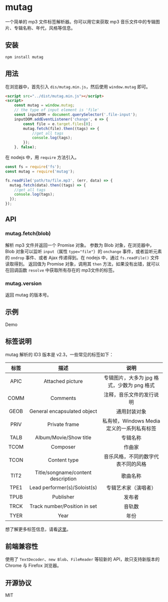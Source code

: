 # mutag
一个简单的 mp3 文件标签解析器。你可以用它来获取 mp3 音乐文件中的专辑图片、专辑名称、年代，风格等信息。

## 安装
```
npm install mutag
```

## 用法
在浏览器中，首先引入 `dis/mutag.min.js`，然后使用 `window.mutag` 即可。
```html
<script src="../dist/mutag.min.js"></script>
<script>
    const mutag = window.mutag;
    // the type of input element is 'file'
    const inputDOM = document.querySelector('.file-input');
    inputDOM.addEventListener('change', e => {
        const file = e.target.files[0];
        mutag.fetch(file).then((tags) => {
            //get all tags
            console.log(tags);
        });
    }, false);
```

在 nodejs 中，用 `require` 方法引入。
```javascript
const fs = require('fs');
const mutag = require('mutag');

fs.readFile('path/to/file.mp3', (err, data) => {
  mutag.fetch(data).then((tags) => {
    //get all tags
    console.log(tags);
  });
});
```

## API
### mutag.fetch(blob)
解析 mp3 文件并返回一个 Promise 对象。
参数为 Blob 对象，在浏览器中，Blob 对象可以监听 `input`（属性 `type="file"`）的 `onchange` 事件，或者监听元素的 `ondrop` 事件、或者 Ajax 传递得到。在 nodejs 中，通过 `fs.readFile()` 文件读取得到。
返回值为 Promise 对象，调用其 `then` 方法，如果没有出错，就可以在回调函数 `resolve` 中获取所有存在的 mp3文件的标签。

### mutag.version
返回 mutag 的版本号。

## 示例
Demo

## 标签说明
mutag 解析的 ID3 版本是 v2.3，一些常见的标签如下：

|标签|描述|说明|
|:----:|:----:|:----:|
|APIC|Attached picture|专辑图片，大多为 jpg 格式，少数为 png 格式|
|COMM|Comments|注释，音乐文件的发行说明|
|GEOB|General encapsulated object|通用封装对象|
|PRIV|Private frame|私有帧，Windows Media 定义的一系列私有标签|
|TALB|Album/Movie/Show title|专辑名称|
|TCOM|Composer|作曲家|
|TCON|Content type|音乐风格，不同的数字代表不同的风格|
|TIT2|Title/songname/content description|歌曲名称|
|TPE1|Lead performer(s)/Soloist(s)|专辑艺术家（演唱者）|
|TPUB|Publisher|发布者|
|TRCK|Track number/Position in set|音轨数|
|TYER|Year|年份|

想了解更多标签信息，请看[这里](http://id3.org/id3v2.3.0)。

## 前端兼容性
使用了 `TextDecoder`、`new Blob`、`FileReader` 等较新的 API，故只支持新版本的 Chrome 与 Firefox 浏览器。

## 开源协议
MIT
